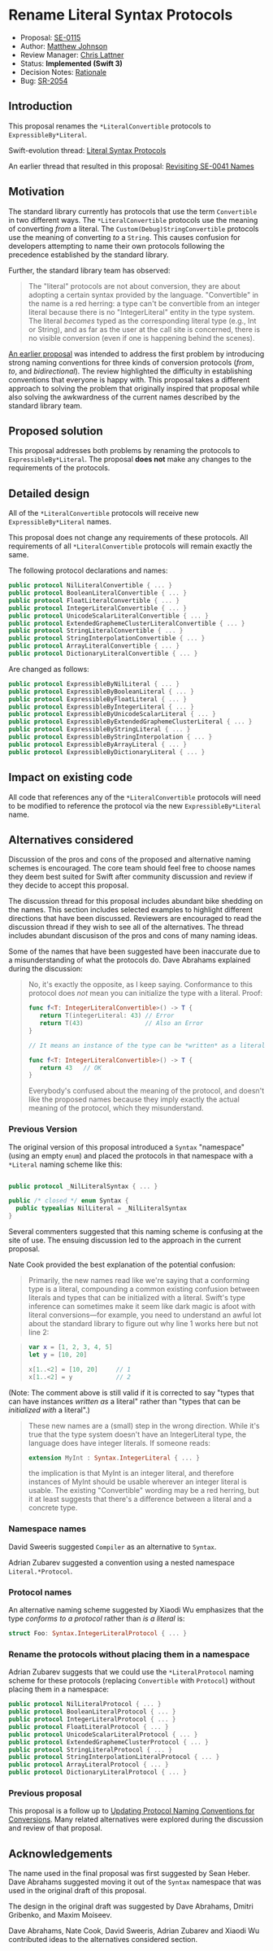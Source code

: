 # Rename Literal Syntax Protocols

* Proposal: [SE-0115](0115-literal-syntax-protocols.md)
* Author: [Matthew Johnson](https://github.com/anandabits)
* Review Manager: [Chris Lattner](http://github.com/lattner)
* Status: **Implemented (Swift 3)**
* Decision Notes: [Rationale](https://lists.swift.org/pipermail/swift-evolution-announce/2016-July/000220.html)
* Bug: [SR-2054](https://bugs.swift.org/browse/SR-2054)

## Introduction

This proposal renames the `*LiteralConvertible` protocols to `ExpressibleBy*Literal`.  

Swift-evolution thread: [Literal Syntax Protocols](https://lists.swift.org/pipermail/swift-evolution/Week-of-Mon-20160620/021865.html)

An earlier thread that resulted in this proposal: [Revisiting SE-0041 Names](https://lists.swift.org/pipermail/swift-evolution/Week-of-Mon-20160620/021714.html)

## Motivation

The standard library currently has protocols that use the term `Convertible` in two different ways.  The `*LiteralConvertible` protocols use the meaning of converting *from* a literal.  The `Custom(Debug)StringConvertible` protocols use the meaning of converting *to* a `String`.  This causes confusion for developers attempting to name their own protocols following the precedence established by the standard library.

Further, the standard library team has observed:

> The "literal" protocols are not about conversion, they are about adopting
> a certain syntax provided by the language.  "Convertible" in the name is 
> a red herring: a type can't be convertible from an integer literal because 
> there is no "IntegerLiteral" entity in the type system.  
> The literal *becomes* typed as the corresponding literal type 
> (e.g., Int or String), and as far as the user at the call site is concerned, 
> there is no visible conversion (even if one is happening behind the scenes).

[An earlier proposal](https://github.com/apple/swift-evolution/blob/master/proposals/0041-conversion-protocol-conventions.md) was intended to address the first problem by introducing strong naming conventions for three kinds of conversion protocols (*from*, *to*, and *bidirectional*).  The review highlighted the difficulty in establishing conventions that everyone is happy with.  This proposal takes a different approach to solving the problem that originally inspired that proposal while also solving the awkwardness of the current names described by the standard library team.

## Proposed solution

This proposal addresses both problems by renaming the protocols to `ExpressibleBy*Literal`.  The proposal **does not** make any changes to the requirements of the protocols.

## Detailed design

All of the `*LiteralConvertible` protocols will receive new `ExpressibleBy*Literal` names.  

This proposal does not change any requirements of these protocols.  All requirements of all `*LiteralConvertible` protocols will remain exactly the same.

The following protocol declarations and names:

```swift
public protocol NilLiteralConvertible { ... }
public protocol BooleanLiteralConvertible { ... }
public protocol FloatLiteralConvertible { ... }
public protocol IntegerLiteralConvertible { ... }
public protocol UnicodeScalarLiteralConvertible { ... }
public protocol ExtendedGraphemeClusterLiteralConvertible { ... }
public protocol StringLiteralConvertible { ... }
public protocol StringInterpolationConvertible { ... }
public protocol ArrayLiteralConvertible { ... }
public protocol DictionaryLiteralConvertible { ... }
```

Are changed as follows:

```swift
public protocol ExpressibleByNilLiteral { ... }
public protocol ExpressibleByBooleanLiteral { ... }
public protocol ExpressibleByFloatLiteral { ... }
public protocol ExpressibleByIntegerLiteral { ... }
public protocol ExpressibleByUnicodeScalarLiteral { ... }
public protocol ExpressibleByExtendedGraphemeClusterLiteral { ... }
public protocol ExpressibleByStringLiteral { ... }
public protocol ExpressibleByStringInterpolation { ... }
public protocol ExpressibleByArrayLiteral { ... }
public protocol ExpressibleByDictionaryLiteral { ... }
```

## Impact on existing code

All code that references any of the `*LiteralConvertible` protocols will need to be modified to reference the protocol via the new `ExpressibleBy*Literal` name.

## Alternatives considered

Discussion of the pros and cons of the proposed and alternative naming schemes is encouraged.  The core team should feel free to choose names they deem best suited for Swift after community discussion and review if they decide to accept this proposal.

The discussion thread for this proposal includes abundant bike shedding on the names.  This section includes selected examples to highlight different directions that have been discussed.  Reviewers are encouraged to read the discussion thread if they wish to see all of the alternatives.  The thread includes abundant discusison of the pros and cons of many naming ideas.

Some of the names that have been suggested have been inaccurate due to a misunderstanding of what the protocols do.  Dave Abrahams explained during the discussion:

> No, it's exactly the opposite, as I keep saying.  Conformance to this
> protocol does *not* mean you can initialize the type with a literal.
> Proof:
>
> ```swift
> func f<T: IntegerLiteralConvertible>() -> T {
>    return T(integerLiteral: 43) // Error
>    return T(43)                 // Also an Error
> }
>
> // It means an instance of the type can be *written* as a literal:
>
> func f<T: IntegerLiteralConvertible>() -> T {
>    return 43   // OK
> }
>```
>
> Everybody's confused about the meaning of the protocol, and doesn't like
> the proposed names because they imply exactly the actual meaning of the
> protocol, which they misunderstand.

### Previous Version

The original version of this proposal introduced a `Syntax` "namespace" (using an empty `enum`) and placed the protocols in that namespace with a `*Literal` naming scheme like this:

```swift

public protocol _NilLiteralSyntax { ... }

public /* closed */ enum Syntax {
  public typealias NilLiteral = _NilLiteralSyntax
}
```

Several commenters suggested that this naming scheme is confusing at the site of use.  The ensuing discussion led to the approach in the current proposal.

Nate Cook provided the best explanation of the potential confusion:

> Primarily, the new names read like we're saying that a conforming type is a 
> literal, compounding a common existing confusion between literals and types 
> that can be initialized with a literal. Swift's type inference can sometimes 
> make it seem like dark magic is afoot with literal conversions—for example, 
> you need to understand an awful lot about the standard library to figure out 
> why line 1 works here but not line 2:

>```swift
>var x = [1, 2, 3, 4, 5]
>let y = [10, 20]
>
>x[1..<2] = [10, 20]     // 1
>x[1..<2] = y            // 2
>```

(Note: The comment above is still valid if it is corrected to say "types that can have instances *written as* a literal" rather than "types that can be *initialized with* a literal".)

> These new names are a (small) step in the wrong direction. While it's true 
> that the type system doesn't have an IntegerLiteral type, the language does 
> have integer literals. If someone reads:
>
>```swift
>extension MyInt : Syntax.IntegerLiteral { ... }
>```
>
> the implication is that MyInt is an integer literal, and therefore instances 
> of MyInt should be usable wherever an integer literal is usable. 
> The existing "Convertible" wording may be a red herring, but it at least 
> suggests that there's a difference between a literal and a concrete type.


### Namespace names

David Sweeris suggested `Compiler` as an alternative to `Syntax`.  

Adrian Zubarev suggested a convention using a nested namespace `Literal.*Protocol`.

### Protocol names

An alternative naming scheme suggested by Xiaodi Wu emphasizes that the type *conforms to a protocol* rather than *is a literal* is:

```swift
struct Foo: Syntax.IntegerLiteralProtocol { ... }
```

### Rename the protocols without placing them in a namespace

Adrian Zubarev suggests that we could use the `*LiteralProtocol` naming scheme for these protocols (replacing `Convertible` with `Protocol`) without placing them in a namespace:

```swift
public protocol NilLiteralProtocol { ... }
public protocol BooleanLiteralProtocol { ... }
public protocol IntegerLiteralProtocol { ... }
public protocol FloatLiteralProtocol { ... }
public protocol UnicodeScalarLiteralProtocol { ... }
public protocol ExtendedGraphemeClusterProtocol { ... }
public protocol StringLiteralProtocol { ... }
public protocol StringInterpolationLiteralProtocol { ... }
public protocol ArrayLiteralProtocol { ... }
public protocol DictionaryLiteralProtocol { ... }
```

### Previous proposal

This proposal is a follow up to [Updating Protocol Naming Conventions for Conversions](0041-conversion-protocol-conventions.md).  Many related alternatives were explored during the discussion and review of that proposal.

## Acknowledgements

The name used in the final proposal was first suggested by Sean Heber.  Dave Abrahams suggested moving it out of the `Syntax` namespace that was used in the original draft of this proposal.  

The design in the original draft was suggested by Dave Abrahams, Dmitri Gribenko, and Maxim Moiseev.  

Dave Abrahams, Nate Cook, David Sweeris, Adrian Zubarev and Xiaodi Wu contributed ideas to the alternatives considered section.
